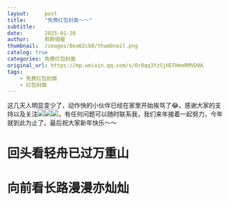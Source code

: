 ```yaml
---
layout:     post
title:      "免费红包封面～～"
subtitle:   
date:       2025-01-20
author:     胖胖很瘦
thumbnail:  /images/8ea62cb8/thumbnail.png
catalog: true
categories: 免费红包封面
original_url: https://mp.weixin.qq.com/s/0r8qq3YzSjHEFHmeRMVD0A
tags:
    - 免费红包封面
    - 红包封面
---
```


这几天人明显变少了，动作快的小伙伴已经在家里开始挨骂了😂。感谢大家的支持以及关注![](/images/8ea62cb8/1.png)![](/images/8ea62cb8/2.png)![](/images/8ea62cb8/3.png)，有任何问题可以随时联系我，我们来年接着一起努力，今年就到此为止了。最后祝大家新年快乐～～

# 回头看轻舟已过万重山

# 向前看长路漫漫亦灿灿